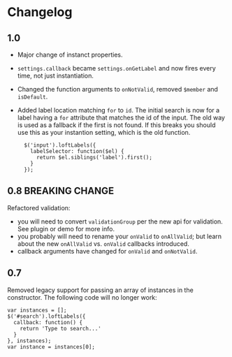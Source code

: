 # Changelog

## 1.0
* Major change of instanct properties.
* `settings.callback` became `settings.onGetLabel` and now fires every time, not just instantiation.
* Changed the function arguments to `onNotValid`, removed `$member` and `isDefault`. 
* Added label location matching `for` to `id`.  The initial search is now for a label having a `for` attribute that matches the id of the input.  The old way is used as a fallback if the first is not found.  If this breaks you should use this as your instantion setting, which is the old function.

        $('input').loftLabels({
          labelSelector: function($el) {
            return $el.siblings('label').first();
          }
        });

## 0.8 BREAKING CHANGE

Refactored validation: 
- you will need to convert `validationGroup` per the new api for validation.  See plugin or demo for more info.
- you probably will need to rename your `onValid` to `onAllValid`; but learn about the new `onAllValid` vs. `onValid` callbacks introduced.
- callback arguments have changed for `onValid` and `onNotValid`.

## 0.7

Removed legacy support for passing an array of instances in the constructor.  The following code will no longer work:

    var instances = [];
    $('#search').loftLabels({
      callback: function() {
        return 'Type to search...'
      }
    }, instances);
    var instance = instances[0];

